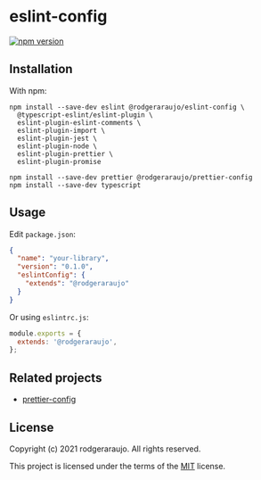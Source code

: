 # eslint-config

[![npm version](https://img.shields.io/npm/v/%40rodgeraraujo%2Feslint-config?logo=npm&style=flat-square)](https://badge.fury.io/js/%40rodgeraraujo%eslint-config)

## Installation

With npm:

```shell
npm install --save-dev eslint @rodgeraraujo/eslint-config \
  @typescript-eslint/eslint-plugin \
  eslint-plugin-eslint-comments \
  eslint-plugin-import \
  eslint-plugin-jest \
  eslint-plugin-node \
  eslint-plugin-prettier \
  eslint-plugin-promise

npm install --save-dev prettier @rodgeraraujo/prettier-config
npm install --save-dev typescript
```

## Usage

Edit `package.json`:

```json
{
  "name": "your-library",
  "version": "0.1.0",
  "eslintConfig": {
    "extends": "@rodgeraraujo"
  }
}
```

Or using `eslintrc.js`:

```javascript
module.exports = {
  extends: '@rodgeraraujo',
};
```

## Related projects

- [prettier-config](https://github.com/rodgeraraujo/config.js/packages/prettier-config)

## License

Copyright (c) 2021 rodgeraraujo. All rights reserved.

This project is licensed under the terms of the [MIT](../LICENSE) license.
